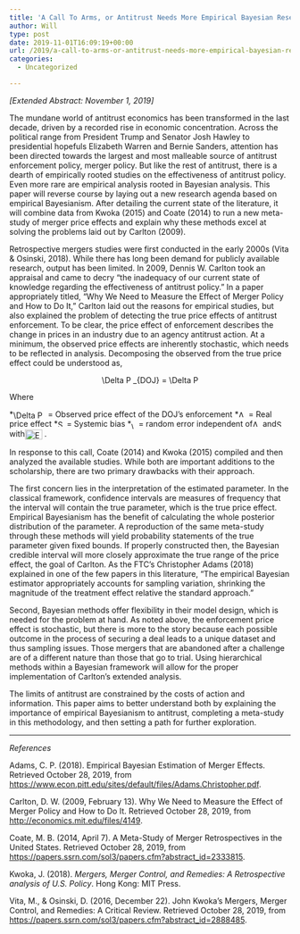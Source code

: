 ```yaml
---
title: 'A Call To Arms, or Antitrust Needs More Empirical Bayesian Research [Abstract]'
author: Will
type: post
date: 2019-11-01T16:09:19+00:00
url: /2019/a-call-to-arms-or-antitrust-needs-more-empirical-bayesian-research/
categories:
  - Uncategorized

---
```

_[Extended Abstract: November 1, 2019]_ 

The mundane world of antitrust economics has been transformed in the last decade, driven by a recorded rise in economic concentration. Across the political range from President Trump and Senator Josh Hawley to presidential hopefuls Elizabeth Warren and Bernie Sanders, attention has been directed towards the largest and most malleable source of antitrust enforcement policy, merger policy. But like the rest of antitrust, there is a dearth of empirically rooted studies on the effectiveness of antitrust policy. Even more rare are empirical analysis rooted in Bayesian analysis. This paper will reverse course by laying out a new research agenda based on empirical Bayesianism. After detailing the current state of the literature, it will combine data from Kwoka (2015) and Coate (2014) to run a new meta-study of merger price effects and explain why these methods excel at solving the problems laid out by Carlton (2009).

Retrospective mergers studies were first conducted in the early 2000s (Vita & Osinski, 2018). While there has long been demand for publicly available research, output has been limited. In 2009, Dennis W. Carlton took an appraisal and came to decry “the inadequacy of our current state of knowledge regarding the effectiveness of antitrust policy.” In a paper appropriately titled, “Why We Need to Measure the Effect of Merger Policy and How to Do It,” Carlton laid out the reasons for empirical studies, but also explained the problem of detecting the true price effects of antitrust enforcement. To be clear, the price effect of enforcement describes the change in prices in an industry due to an agency antitrust action. At a minimum, the observed price effects are inherently stochastic, which needs to be reflected in analysis. Decomposing the observed from the true price effect could be understood as,

<p style="text-align: center;">
  <img loading="lazy" src="https://www.williamrinehart.com/wp-content/ql-cache/quicklatex.com-29c52345bd1705645937e2d09b0ee3d5_l3.png" class="ql-img-inline-formula quicklatex-auto-format" alt="&#92;&#68;&#101;&#108;&#116;&#97;&#32;&#80;&#32;&#95;&#123;&#68;&#79;&#74;&#125;&#32;&#61;&#32;&#92;&#68;&#101;&#108;&#116;&#97;&#32;&#80;&#32;&#43;&#32;&#83;&#32;&#43;&#32;&#92;&#101;&#116;&#97;" title="Rendered by QuickLaTeX.com" height="16" width="175" style="vertical-align: -4px;" />
</p>

Where

  *<img loading="lazy" src="https://www.williamrinehart.com/wp-content/ql-cache/quicklatex.com-f4c8b06e44d265862c1a27c3f708835f_l3.png" class="ql-img-inline-formula quicklatex-auto-format" alt="&#92;&#68;&#101;&#108;&#116;&#97;&#32;&#80;&#32;&#95;&#123;&#68;&#79;&#74;&#125;" title="Rendered by QuickLaTeX.com" height="15" width="58" style="vertical-align: -3px;" /> = Observed price effect of the DOJ’s enforcement
  *<img loading="lazy" src="https://www.williamrinehart.com/wp-content/ql-cache/quicklatex.com-03417f507cc4317aced756e201aa2ec1_l3.png" class="ql-img-inline-formula quicklatex-auto-format" alt="&#8710;&#80;" title="Rendered by QuickLaTeX.com" height="12" width="14" style="vertical-align: 0px;" /> = Real price effect
  *<img loading="lazy" src="https://www.williamrinehart.com/wp-content/ql-cache/quicklatex.com-520cb534cd5b6bed768a61515b57cb7e_l3.png" class="ql-img-inline-formula quicklatex-auto-format" alt="&#83;" title="Rendered by QuickLaTeX.com" height="12" width="12" style="vertical-align: 0px;" /> = Systemic bias
  *<img loading="lazy" src="https://www.williamrinehart.com/wp-content/ql-cache/quicklatex.com-353d8843a56869470cc39f8575e0c785_l3.png" class="ql-img-inline-formula quicklatex-auto-format" alt="&#92;&#101;&#116;&#97;" title="Rendered by QuickLaTeX.com" height="12" width="9" style="vertical-align: -4px;" /> = random error independent of<img loading="lazy" src="https://www.williamrinehart.com/wp-content/ql-cache/quicklatex.com-03417f507cc4317aced756e201aa2ec1_l3.png" class="ql-img-inline-formula quicklatex-auto-format" alt="&#8710;&#80;" title="Rendered by QuickLaTeX.com" height="12" width="14" style="vertical-align: 0px;" /> and<img loading="lazy" src="https://www.williamrinehart.com/wp-content/ql-cache/quicklatex.com-520cb534cd5b6bed768a61515b57cb7e_l3.png" class="ql-img-inline-formula quicklatex-auto-format" alt="&#83;" title="Rendered by QuickLaTeX.com" height="12" width="12" style="vertical-align: 0px;" /> with<img loading="lazy" src="https://www.williamrinehart.com/wp-content/ql-cache/quicklatex.com-955b6eccdbbe133eb9d4942351b04e6e_l3.png" class="ql-img-inline-formula quicklatex-auto-format" alt="&#69;&#91;&#48;&#93;" title="Rendered by QuickLaTeX.com" height="18" width="31" style="vertical-align: -5px;" /> .

In response to this call, Coate (2014) and Kwoka (2015) compiled and then analyzed the available studies. While both are important additions to the scholarship, there are two primary drawbacks with their approach.

The first concern lies in the interpretation of the estimated parameter. In the classical framework, confidence intervals are measures of frequency that the interval will contain the true parameter, which is the true price effect. Empirical Bayesianism has the benefit of calculating the whole posterior distribution of the parameter. A reproduction of the same meta-study through these methods will yield probability statements of the true parameter given fixed bounds. If properly constructed then, the Bayesian credible interval will more closely approximate the true range of the price effect, the goal of Carlton. As the FTC’s Christopher Adams (2018) explained in one of the few papers in this literature, “The empirical Bayesian estimator appropriately accounts for sampling variation, shrinking the magnitude of the treatment effect relative the standard approach.”

Second, Bayesian methods offer flexibility in their model design, which is needed for the problem at hand. As noted above, the enforcement price effect is stochastic, but there is more to the story because each possible outcome in the process of securing a deal leads to a unique dataset and thus sampling issues. Those mergers that are abandoned after a challenge are of a different nature than those that go to trial. Using hierarchical methods within a Bayesian framework will allow for the proper implementation of Carlton’s extended analysis.

The limits of antitrust are constrained by the costs of action and information. This paper aims to better understand both by explaining the importance of empirical Bayesianism to antitrust, completing a meta-study in this methodology, and then setting a path for further exploration.

* * *

_References_

Adams, C. P. (2018). Empirical Bayesian Estimation of Merger Effects. Retrieved October 28, 2019, from <https://www.econ.pitt.edu/sites/default/files/Adams.Christopher.pdf>.

Carlton, D. W. (2009, February 13). Why We Need to Measure the Effect of Merger Policy and How to Do It. Retrieved October 28, 2019, from <http://economics.mit.edu/files/4149>.

Coate, M. B. (2014, April 7). A Meta-Study of Merger Retrospectives in the United States. Retrieved October 28, 2019, from <https://papers.ssrn.com/sol3/papers.cfm?abstract_id=2333815>.

Kwoka, J. (2018). _Mergers, Merger Control, and Remedies: A Retrospective analysis of U.S. Policy_. Hong Kong: MIT Press.

Vita, M., & Osinski, D. (2016, December 22). John Kwoka&#8217;s Mergers, Merger Control, and Remedies: A Critical Review. Retrieved October 28, 2019, from <https://papers.ssrn.com/sol3/papers.cfm?abstract_id=2888485>.